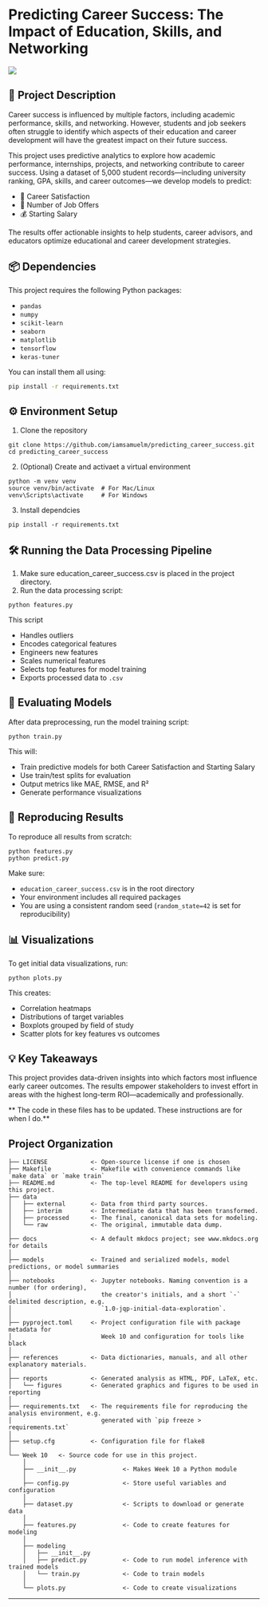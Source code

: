 # Predicting Career Success: The Impact of Education, Skills, and Networking

<a target="_blank" href="https://cookiecutter-data-science.drivendata.org/">
    <img src="https://img.shields.io/badge/CCDS-Project%20template-328F97?logo=cookiecutter" />
</a>

## 📌 Project Description

Career success is influenced by multiple factors, including academic performance, skills, and networking. However, students and job seekers often struggle to identify which aspects of their education and career development will have the greatest impact on their future success. 

This project uses predictive analytics to explore how academic performance, internships, projects, and networking contribute to career success. Using a dataset of 5,000 student records—including university ranking, GPA, skills, and career outcomes—we develop models to predict:

- 🎯 Career Satisfaction
- 💼 Number of Job Offers
- 💰 Starting Salary

The results offer actionable insights to help students, career advisors, and educators optimize educational and career development strategies.

## 📦 Dependencies

This project requires the following Python packages:

- `pandas`
- `numpy`
- `scikit-learn`
- `seaborn`
- `matplotlib`
- `tensorflow`
- `keras-tuner`

You can install them all using:

```bash
pip install -r requirements.txt
```

## ⚙️ Environment Setup

1. Clone the repository
   
```
git clone https://github.com/iamsamuelm/predicting_career_success.git
cd predicting_career_success
```

2. (Optional) Create and activaet a virtual environment

```
python -m venv venv
source venv/bin/activate  # For Mac/Linux
venv\Scripts\activate     # For Windows
```

3. Install dependcies

```
pip install -r requirements.txt
```

## 🛠️ Running the Data Processing Pipeline
1. Make sure education_career_success.csv is placed in the project directory.
2. Run the data processing script:

```
python features.py
```

This script

- Handles outliers
- Encodes categorical features
- Engineers new features
- Scales numerical features
- Selects top features for model training
- Exports processed data to `.csv`

## 🧠 Evaluating Models

After data preprocessing, run the model training script:

```
python train.py
```

This will: 

- Train predictive models for both Career Satisfaction and Starting Salary
- Use train/test splits for evaluation
- Output metrics like MAE, RMSE, and R²
- Generate performance visualizations

## 🔁 Reproducing Results

To reproduce all results from scratch: 

```
python features.py
python predict.py
```

Make sure: 

- `education_career_success.csv` is in the root directory
- Your environment includes all required packages
- You are using a consistent random seed (`random_state=42` is set for reproducibility)

## 📊 Visualizations

To get initial data visualizations, run:

```
python plots.py
```

This creates: 

- Correlation heatmaps
- Distributions of target variables
- Boxplots grouped by field of study
- Scatter plots for key features vs outcomes

## 💡 Key Takeaways

This project provides data-driven insights into which factors most influence early career outcomes. The results empower stakeholders to invest effort in areas with the highest long-term ROI—academically and professionally. 

** The code in these files has to be updated. These instructions are for when I do.**


## Project Organization

```
├── LICENSE            <- Open-source license if one is chosen
├── Makefile           <- Makefile with convenience commands like `make data` or `make train`
├── README.md          <- The top-level README for developers using this project.
├── data
│   ├── external       <- Data from third party sources.
│   ├── interim        <- Intermediate data that has been transformed.
│   ├── processed      <- The final, canonical data sets for modeling.
│   └── raw            <- The original, immutable data dump.
│
├── docs               <- A default mkdocs project; see www.mkdocs.org for details
│
├── models             <- Trained and serialized models, model predictions, or model summaries
│
├── notebooks          <- Jupyter notebooks. Naming convention is a number (for ordering),
│                         the creator's initials, and a short `-` delimited description, e.g.
│                         `1.0-jqp-initial-data-exploration`.
│
├── pyproject.toml     <- Project configuration file with package metadata for 
│                         Week 10 and configuration for tools like black
│
├── references         <- Data dictionaries, manuals, and all other explanatory materials.
│
├── reports            <- Generated analysis as HTML, PDF, LaTeX, etc.
│   └── figures        <- Generated graphics and figures to be used in reporting
│
├── requirements.txt   <- The requirements file for reproducing the analysis environment, e.g.
│                         generated with `pip freeze > requirements.txt`
│
├── setup.cfg          <- Configuration file for flake8
│
└── Week 10   <- Source code for use in this project.
    │
    ├── __init__.py             <- Makes Week 10 a Python module
    │
    ├── config.py               <- Store useful variables and configuration
    │
    ├── dataset.py              <- Scripts to download or generate data
    │
    ├── features.py             <- Code to create features for modeling
    │
    ├── modeling                
    │   ├── __init__.py 
    │   ├── predict.py          <- Code to run model inference with trained models          
    │   └── train.py            <- Code to train models
    │
    └── plots.py                <- Code to create visualizations
```

--------
